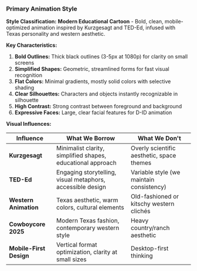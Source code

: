 ### Primary Animation Style

**Style Classification:**
**Modern Educational Cartoon** - Bold, clean, mobile-optimized animation inspired by Kurzgesagt and TED-Ed, infused with Texas personality and western aesthetic.

**Key Characteristics:**
1. **Bold Outlines:** Thick black outlines (3-5px at 1080p) for clarity on small screens
2. **Simplified Shapes:** Geometric, streamlined forms for fast visual recognition
3. **Flat Colors:** Minimal gradients, mostly solid colors with selective shading
4. **Clear Silhouettes:** Characters and objects instantly recognizable in silhouette
5. **High Contrast:** Strong contrast between foreground and background
6. **Expressive Faces:** Large, clear facial features for D-ID animation

**Visual Influences:**

| Influence | What We Borrow | What We Don't |
|-----------|---------------|--------------|
| **Kurzgesagt** | Minimalist clarity, simplified shapes, educational approach | Overly scientific aesthetic, space themes |
| **TED-Ed** | Engaging storytelling, visual metaphors, accessible design | Variable style (we maintain consistency) |
| **Western Animation** | Texas aesthetic, warm colors, cultural elements | Old-fashioned or kitschy western clichés |
| **Cowboycore 2025** | Modern Texas fashion, contemporary western style | Heavy country/ranch aesthetic |
| **Mobile-First Design** | Vertical format optimization, clarity at small sizes | Desktop-first thinking |
